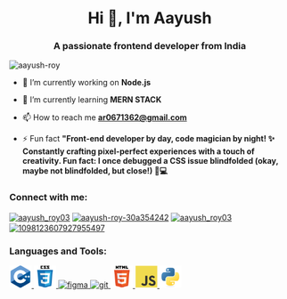 <h1 align="center">Hi 👋, I'm Aayush</h1>
<h3 align="center">A passionate frontend developer from India</h3>

<p align="left"> <img src="https://komarev.com/ghpvc/?username=aayush-roy&label=Profile%20views&color=0e75b6&style=flat" alt="aayush-roy" /> </p>

- 🔭 I’m currently working on **Node.js**

- 🌱 I’m currently learning **MERN STACK**

- 📫 How to reach me **ar0671362@gmail.com**

- ⚡ Fun fact **"Front-end developer by day, code magician by night! ✨ Constantly crafting pixel-perfect experiences with a touch of creativity. Fun fact: I once debugged a CSS issue blindfolded (okay, maybe not blindfolded, but close!) 🎩💻**

<h3 align="left">Connect with me:</h3>
<p align="left">
<a href="https://twitter.com/aayush_roy03" target="blank"><img align="center" src="https://raw.githubusercontent.com/rahuldkjain/github-profile-readme-generator/master/src/images/icons/Social/twitter.svg" alt="aayush_roy03" height="30" width="40" /></a>
<a href="https://linkedin.com/in/aayush-roy-30a354242" target="blank"><img align="center" src="https://raw.githubusercontent.com/rahuldkjain/github-profile-readme-generator/master/src/images/icons/Social/linked-in-alt.svg" alt="aayush-roy-30a354242" height="30" width="40" /></a>
<a href="https://instagram.com/aayush_roy03" target="blank"><img align="center" src="https://raw.githubusercontent.com/rahuldkjain/github-profile-readme-generator/master/src/images/icons/Social/instagram.svg" alt="aayush_roy03" height="30" width="40" /></a>
<a href="https://discord.gg/1098123607927955497" target="blank"><img align="center" src="https://raw.githubusercontent.com/rahuldkjain/github-profile-readme-generator/master/src/images/icons/Social/discord.svg" alt="1098123607927955497" height="30" width="40" /></a>
</p>

<h3 align="left">Languages and Tools:</h3>
<p align="left"> <a href="https://www.w3schools.com/cpp/" target="_blank" rel="noreferrer"> <img src="https://raw.githubusercontent.com/devicons/devicon/master/icons/cplusplus/cplusplus-original.svg" alt="cplusplus" width="40" height="40"/> </a> <a href="https://www.w3schools.com/css/" target="_blank" rel="noreferrer"> <img src="https://raw.githubusercontent.com/devicons/devicon/master/icons/css3/css3-original-wordmark.svg" alt="css3" width="40" height="40"/> </a> <a href="https://www.figma.com/" target="_blank" rel="noreferrer"> <img src="https://www.vectorlogo.zone/logos/figma/figma-icon.svg" alt="figma" width="40" height="40"/> </a> <a href="https://git-scm.com/" target="_blank" rel="noreferrer"> <img src="https://www.vectorlogo.zone/logos/git-scm/git-scm-icon.svg" alt="git" width="40" height="40"/> </a> <a href="https://www.w3.org/html/" target="_blank" rel="noreferrer"> <img src="https://raw.githubusercontent.com/devicons/devicon/master/icons/html5/html5-original-wordmark.svg" alt="html5" width="40" height="40"/> </a> <a href="https://developer.mozilla.org/en-US/docs/Web/JavaScript" target="_blank" rel="noreferrer"> <img src="https://raw.githubusercontent.com/devicons/devicon/master/icons/javascript/javascript-original.svg" alt="javascript" width="40" height="40"/> </a> <a href="https://www.python.org" target="_blank" rel="noreferrer"> <img src="https://raw.githubusercontent.com/devicons/devicon/master/icons/python/python-original.svg" alt="python" width="40" height="40"/> </a> </p>
